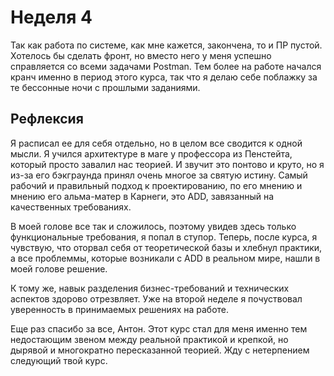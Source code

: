# Неделя 4

Так как работа по системе, как мне кажется, закончена, то и ПР пустой. Хотелось бы сделать фронт, но вместо него у меня успешно справляется со всеми задачами Postman. Тем более на работе начался кранч именно в период этого курса, так что я делаю себе поблажку за те бессонные ночи с прошлыми заданиями.


## Рефлексия

Я расписал ее для себя отдельно, но в целом все сводится к одной мысли. Я учился архитектуре в маге у профессора из Пенстейта, который просто завалил нас теорией. И звучит это понтово и круто, но я из-за его бэкграунда принял очень многое за святую истину. Самый рабочий и правильный подход к проектированию, по его мнению и мнению его альма-матер в Карнеги, это ADD, завязанный на качественных требованиях. 


В моей голове все так и сложилось, поэтому увидев здесь только функциональные требования, я попал в ступор. Теперь, после курса, я чувствую, что оторвал себя от теоретической базы и хлебнул практики, а все проблеммы, которые возникали с ADD в реальном мире, нашли в моей голове решение.


К тому же, навык разделения бизнес-требований и технических аспектов здорово отрезвляет. Уже на второй неделе я почуствовал уверенность в принимаемых решениях на работе.


Еще раз спасибо за все, Антон. Этот курс стал для меня именно тем недостающим звеном между реальной практикой и крепкой, но дырявой и многократно пересказанной теорией. Жду с нетерпением следующий твой курс.
